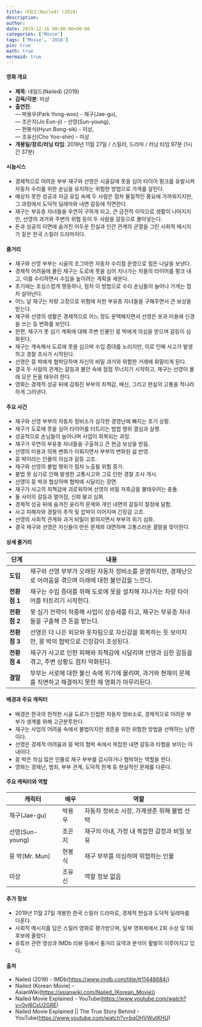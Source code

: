 ```yaml
---
title: 네일드(Nailed) (2019)
description: 
author: 
date: 2019-12-16 00:00:00+00:00
categories: ['Movie']
tags: ['Movie', '2018']
pin: true
math: true
mermaid: true
---
```

#### 영화 개요

- **제목**: 네일드(Nailed) (2019)  
- **감독/각본**: 미상  
- **출연진**:  
  — 박용우(Park Yong-woo) - 재구(Jae-gu),  
  — 조은지(Jo Eun-ji) - 선영(Sun-young),  
  — 현봉식(Hyun Bong-sik) - 미상,  
  — 조유신(Cho Yoo-shin) - 미상  
- **개봉일/장르/러닝 타임**: 2019년 11월 27일 / 스릴러, 드라마 / 러닝 타임 97분 (1시간 37분)  

#### 시놉시스

- 경제적으로 어려운 부부 재구와 선영은 시골길에 못을 심어 타이어 펑크를 유발시켜 자동차 수리를 위한 손님을 유치하는 위험한 방법으로 가게를 살린다.  
- 예상치 못한 성공과 자금 유입 속에 두 사람은 점차 물질적인 풍요에 가까워지지만, 그 과정에서 도덕적 딜레마와 내면 갈등에 직면한다.  
- 재구는 부유층 자녀들을 우연히 구하게 되고, 큰 금전적 이익으로 생활이 나아지지만, 선영의 과거와 주변의 위협 등이 두 사람을 갈등으로 몰아넣는다.  
- 돈과 성공의 이면에 숨겨진 어두운 진실과 인간 관계의 균열을 그린 사회적 메시지가 짙은 한국 스릴러 드라마이다.  

#### 줄거리

- 재구와 선영 부부는 시골의 조그마한 자동차 수리점 운영으로 힘든 나날을 보낸다.  
- 경제적 어려움에 몰린 재구는 도로에 못을 심어 지나가는 차들의 타이어를 펑크 내고, 이를 수리하면서 수입을 높이려는 계획을 세운다.  
- 초기에는 조심스럽게 행동하나, 점차 이 방법으로 수리 손님들이 늘어나 가게는 점차 살아난다.  
- 어느 날 재구는 차량 고장으로 위험에 처한 부유층 자녀들을 구해주면서 큰 보상을 받는다.  
- 재구와 선영의 생활은 경제적으로 어느 정도 윤택해지면서 선영은 옷과 미용에 신경을 쓰는 등 변화를 보인다.  
- 한편, 재구가 못 심기 계획에 대해 주변 인물인 뭉 박에게 의심을 받으며 갈등이 심화된다.  
- 재구는 계속해서 도로에 못을 심으며 수입 증대를 노리지만, 이로 인해 사고가 발생하고 경찰 조사가 시작된다.  
- 선영은 뭉 박에게 협박당하며 자신의 비밀 과거와 위험한 거래에 휘말리게 된다.  
- 결국 두 사람의 관계는 갈등과 불안 속에 점점 무너지기 시작하고, 재구는 선영이 몰래 모은 돈을 태우려 한다.  
- 영화는 경제적 성공 뒤에 감춰진 부부의 죄책감, 배신, 그리고 현실의 고통을 적나라하게 그려낸다.  

#### 주요 사건

- 재구와 선영 부부의 자동차 정비소가 심각한 경영난에 빠지는 초기 상황.  
- 재구가 도로에 못을 심어 타이어를 터트리는 범법 행위 결심과 실행.  
- 성공적으로 손님들이 늘어나며 사업이 회복되는 과정.  
- 재구가 우연히 부유층 자녀들을 구출하고 큰 현금 보상을 받음.  
- 선영의 미용과 의복 변화가 이뤄지면서 부부의 변화된 삶 반영.  
- 뭉 박이라는 인물의 의심과 갈등 고조.  
- 재구와 선영의 불법 행위가 점차 노출될 위험 증가.  
- 불법 못 심기로 인해 발생한 교통사고와 그로 인한 경찰 조사 개시.  
- 선영이 뭉 박과 협상하며 협박에 시달리는 장면.  
- 재구가 사고의 죄책감에 괴로워하며 선영의 비밀 저축금을 불태우려는 충돌.  
- 둘 사이의 갈등과 멀어짐, 신뢰 붕괴 심화.  
- 경제적 성공 뒤에 숨겨진 윤리적 문제와 개인 내면의 갈등이 절정에 달함.  
- 사고 피해자와 경찰의 추적 및 압박이 이어지며 긴장감 고조.  
- 선영의 사회적 관계와 과거 비밀이 밝혀지면서 부부의 위기 심화.  
- 결국 재구와 선영은 자신들이 만든 문제와 대면하며 고통스러운 결말을 맞이한다.

#### 상세 줄거리

| **단계** | **내용** |
|----------|----------|
| **도입** | 재구와 선영 부부가 오래된 자동차 정비소를 운영하지만, 경제난으로 어려움을 겪으며 미래에 대한 불안감을 느낀다. |
| **전환점 1** | 재구는 수입 증대를 위해 도로에 못을 설치해 지나가는 차량 타이어를 터트리기 시작한다. |
| **전환점 2** | 못 심기 전략이 적중해 사업이 상승세를 타고, 재구는 부유층 자녀들을 구출해 큰 돈을 받는다. |
| **전환점 3** | 선영은 더 나은 외모와 옷차림으로 자신감을 회복하는 듯 보이지만, 뭉 박의 협박으로 긴장감이 조성된다. |
| **전환점 4** | 재구가 사고로 인한 피해와 죄책감에 시달리며 선영과 심한 갈등을 겪고, 주변 상황도 점차 악화된다. |
| **결말** | 부부는 서로에 대한 불신 속에 위기에 몰리며, 과거와 현재의 문제를 직면하고 해결하지 못한 채 영화가 마무리된다. |

#### 배경과 주요 캐릭터

- 배경은 한국의 한적한 시골 도로가 인접한 자동차 정비소로, 경제적으로 어려운 부부가 생계를 위해 고군분투한다.  
- 재구는 사업의 어려움 속에서 불법이지만 생존을 위한 위험한 방법을 선택하는 남편이다.  
- 선영은 경제적 어려움과 뭉 박의 협박 속에서 복잡한 내면 갈등과 타협을 보이는 아내이다.  
- 뭉 박은 의심 많은 인물로 재구 부부를 감시하거나 협박하는 역할을 한다.  
- 영화는 경제난, 범죄, 부부 관계, 도덕적 한계 등 현실적인 문제를 다룬다.  

#### 주요 캐릭터와 역할

| **캐릭터** | **배우**   | **역할**                |
|------------|------------|------------------------|
| 재구(Jae-gu)   | 박용우      | 자동차 정비소 사장, 가계생존 위해 불법 선택  |
| 선영(Sun-young) | 조은지      | 재구의 아내, 가정 내 복잡한 감정과 비밀 보유  |
| 뭉 박(Mr. Mun) | 현봉식      | 재구 부부를 의심하며 위협하는 인물          |
| 미상         | 조유신      | 역할 정보 없음           |

#### 추가 정보

- 2019년 11월 27일 개봉한 한국 스릴러 드라마로, 경제적 현실과 도덕적 딜레마를 다룬다.  
- 사회적 메시지를 담은 스릴러 영화로 평가받으며, 일부 영화제에서 2회 수상 및 1회 후보에 올랐다.  
- 유튜브 관련 영상과 IMDb 리뷰 등에서 줄거리 요약과 분석이 활발히 이루어지고 있다.  

#### 출처

- Nailed (2019) - IMDb(https://www.imdb.com/title/tt11448684/)  
- Nailed (Korean Movie) - AsianWiki(https://asianwiki.com/Nailed_(Korean_Movie))  
- Nailed Movie Explained - YouTube(https://www.youtube.com/watch?v=0vj8CxU2GRE)  
- Nailed Movie Explained || The True Story Behind - YouTube(https://www.youtube.com/watch?v=bqOHVWutKHU)
